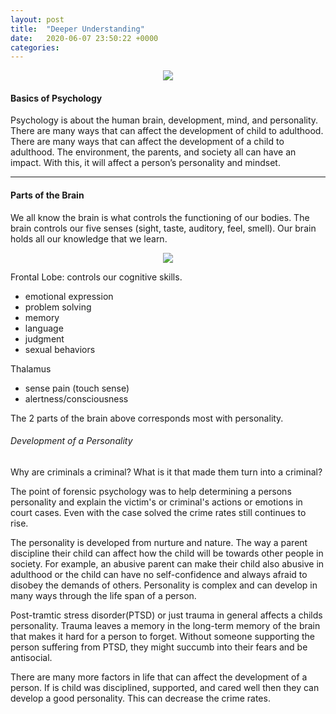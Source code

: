 ```yaml
---
layout: post
title:  "Deeper Understanding"	
date:   2020-06-07 23:50:22 +0000
categories: 	
---
```

<p align="center">
<a href="url"><img src="https://s3-us-west-2.amazonaws.com/courses-images-archive-read-only/wp-content/uploads/sites/902/2015/02/23225003/CNX_Psych_11_01_Masks.jpg" ></a>
</p>	

#### Basics of Psychology
Psychology is about the human brain, development, mind, and personality. There are many ways that can affect the development of child to adulthood. There are many ways that can affect the development of a child to adulthood. The environment, the parents, and society all can have an impact.  With this, it will affect a person’s personality and mindset. 

--- 
#### Parts of the Brain
<!--<p align="center">-->
<!--<a href="url"><img src="https://i0.wp.com/psychlearningcurve.org/wp-content/uploads/2017/06/forensic.jpg?fit=625%2C425" height=200 width=300 ></a>-->
<!--</p>-->
We all know the brain is what controls the functioning of our bodies. The brain controls our five senses (sight, taste, auditory, feel, smell). Our brain holds all our knowledge that we learn. 

<p align="center">
<a href="url"><img src="https://cdn.psychologytoday.com/sites/default/files/styles/image-article_inline_full/public/blogs/55975/2011/08/71474-61876.jpg?itok=za_1ieOx" ></a>
</p>

 Frontal Lobe: controls our cognitive skills.
- emotional expression
- problem solving
- memory
- language
- judgment
- sexual behaviors


Thalamus
- sense pain (touch sense)
- alertness/consciousness

The 2 parts of the brain above corresponds most with personality. 


###### Development of a Personality
Why are criminals a criminal? What is it that made them turn into a criminal?

The point of forensic psychology was to help determining a persons personality and explain the victim's or criminal's actions or emotions in court cases. 
Even with the case solved the crime rates still continues to rise.

The personality is developed from nurture and nature. The way a parent discipline their child can affect how the child will be towards other people in society. For example, an abusive parent can make their child also abusive in adulthood or the child can have no self-confidence and always afraid to disobey the demands of others. Personality is complex and can develop in many ways through the life span of a person.

Post-tramtic stress disorder(PTSD) or just trauma in general affects a childs personality. Trauma leaves a memory in the long-term memory of the brain that makes it hard for a person to forget. Without someone supporting the person suffering from PTSD, they might succumb into their fears and be antisocial. 

There are many more factors in life that can affect the development of a person. If is child was disciplined, supported, and cared well then they can develop a good personality. This can decrease the crime rates. 




